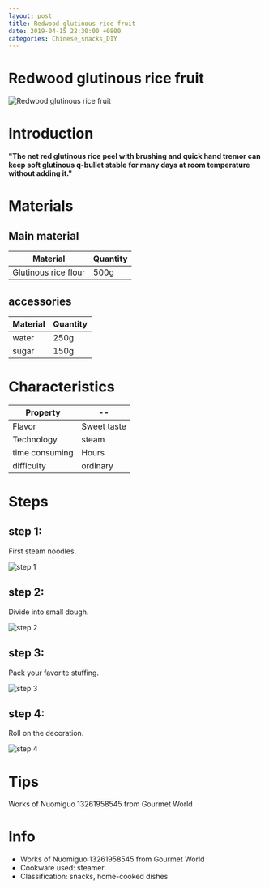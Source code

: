 ```yaml
---
layout: post
title: Redwood glutinous rice fruit
date: 2019-04-15 22:30:00 +0800
categories: Chinese_snacks_DIY
---
```


# Redwood glutinous rice fruit

![Redwood glutinous rice fruit]({{site.baseurl}}/img/426321/426321.jpg)

# Introduction

**"The net red glutinous rice peel with brushing and quick hand tremor can keep soft glutinous q-bullet stable for many days at room temperature without adding it."**

# Materials


## Main material

Material|Quantity
--|--
Glutinous rice flour|500g

## accessories

Material|Quantity
--|--
water|250g
sugar|150g

# Characteristics

Property|--
--|--
Flavor|Sweet taste
Technology|steam
time consuming|Hours
difficulty|ordinary

# Steps

## step 1:

First steam noodles.

![step 1]({{site.baseurl}}/img/426321/1.jpg)

## step 2:

Divide into small dough.

![step 2]({{site.baseurl}}/img/426321/2.jpg)

## step 3:

Pack your favorite stuffing.

![step 3]({{site.baseurl}}/img/426321/3.jpg)

## step 4:

Roll on the decoration.

![step 4]({{site.baseurl}}/img/426321/4.jpg)

# Tips

Works of Nuomiguo 13261958545 from Gourmet World

# Info

- Works of Nuomiguo 13261958545 from Gourmet World
- Cookware used: steamer
- Classification: snacks, home-cooked dishes